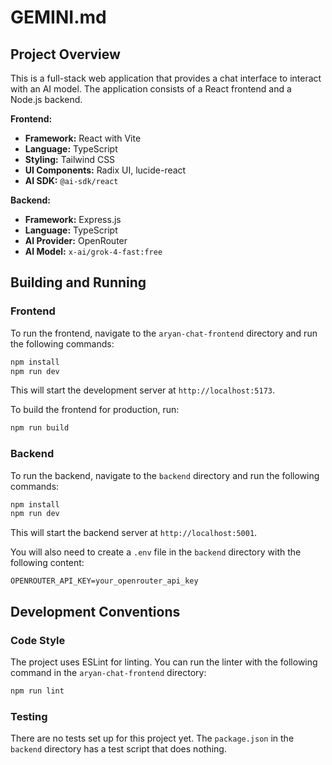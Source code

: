 # GEMINI.md

## Project Overview

This is a full-stack web application that provides a chat interface to interact with an AI model. The application consists of a React frontend and a Node.js backend.

**Frontend:**
- **Framework:** React with Vite
- **Language:** TypeScript
- **Styling:** Tailwind CSS
- **UI Components:** Radix UI, lucide-react
- **AI SDK:** `@ai-sdk/react`

**Backend:**
- **Framework:** Express.js
- **Language:** TypeScript
- **AI Provider:** OpenRouter
- **AI Model:** `x-ai/grok-4-fast:free`

## Building and Running

### Frontend

To run the frontend, navigate to the `aryan-chat-frontend` directory and run the following commands:

```bash
npm install
npm run dev
```

This will start the development server at `http://localhost:5173`.

To build the frontend for production, run:

```bash
npm run build
```

### Backend

To run the backend, navigate to the `backend` directory and run the following commands:

```bash
npm install
npm run dev
```

This will start the backend server at `http://localhost:5001`.

You will also need to create a `.env` file in the `backend` directory with the following content:

```
OPENROUTER_API_KEY=your_openrouter_api_key
```

## Development Conventions

### Code Style

The project uses ESLint for linting. You can run the linter with the following command in the `aryan-chat-frontend` directory:

```bash
npm run lint
```

### Testing

There are no tests set up for this project yet. The `package.json` in the `backend` directory has a test script that does nothing.
